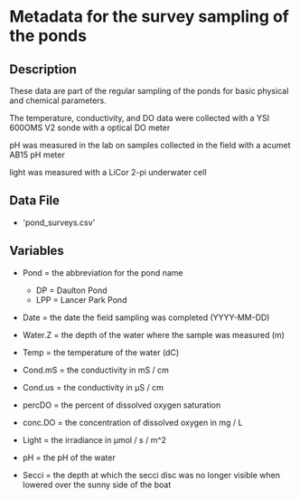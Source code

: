 # Metadata for the survey sampling of the ponds

## Description

These data are part of the regular sampling of the ponds for basic physical and chemical parameters.

The temperature, conductivity, and DO data were collected with a YSI 600OMS V2 sonde with a optical DO meter

pH was measured in the lab on samples collected in the field with a acumet AB15 pH meter

light was measured with a LiCor 2-pi underwater cell

## Data File 

* 'pond_surveys.csv'

## Variables

* Pond = the abbreviation for the pond name
  * DP = Daulton Pond
  * LPP = Lancer Park Pond

* Date = the date the field sampling was completed (YYYY-MM-DD)

* Water.Z = the depth of the water where the sample was measured (m)

* Temp = the temperature of the water (dC)

* Cond.mS = the conductivity in mS / cm

* Cond.us = the conductivity in &mu;S / cm

* percDO = the percent of dissolved oxygen saturation

* conc.DO = the concentration of dissolved oxygen in mg / L

* Light = the irradiance in &mu;mol / s / m^2

* pH = the pH of the water

* Secci = the depth at which the secci disc was no longer visible when lowered over the sunny side of the boat

 
